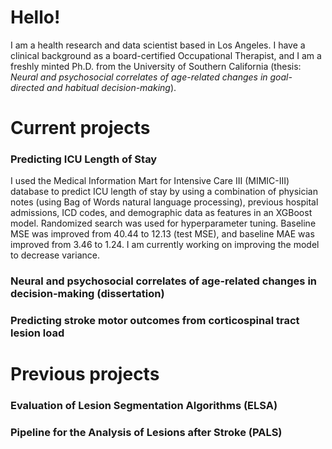 # Hello! 

I am a health research and data scientist based in Los Angeles. I have a clinical background as a board-certified Occupational Therapist, and I am a freshly minted Ph.D. from the University of Southern California (thesis: _Neural and psychosocial correlates of age-related changes in goal-directed and habitual decision-making_). 

# Current projects

### Predicting ICU Length of Stay 
I used the Medical Information Mart for Intensive Care III (MIMIC-III) database to predict ICU length of stay by using a combination of physician notes (using Bag of Words natural language processing), previous hospital admissions, ICD codes, and demographic data as features in an XGBoost model. Randomized search was used for hyperparameter tuning. Baseline MSE was improved from 40.44 to 12.13 (test MSE), and baseline MAE was improved from 3.46 to 1.24. I am currently working on improving the model to decrease variance.

### Neural and psychosocial correlates of age-related changes in decision-making (dissertation)


### Predicting stroke motor outcomes from corticospinal tract lesion load

# Previous projects

### Evaluation of Lesion Segmentation Algorithms (ELSA)

### Pipeline for the Analysis of Lesions after Stroke (PALS)


